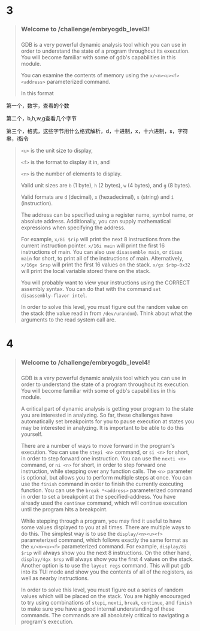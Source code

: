 # 3

> ###
> ### Welcome to /challenge/embryogdb_level3!
> ###
>
> GDB is a very powerful dynamic analysis tool which you can use in order to understand the state of a program throughout
> its execution. You will become familiar with some of gdb's capabilities in this module.
>
> You can examine the contents of memory using the `x/<n><u><f> <address>` parameterized command. 
>
> In this format

第一个，数字，查看的个数

第二个，b,h,w,g查看几个字节

第三个，格式，这些字节用什么格式解析，d，十进制，x，十六进制，s，字符串，i指令

> `<u>` is the unit size to display, 
>
> `<f>` is the format to display it in, and 
>
> `<n>` is the number of elements to display. 
>
> Valid unit sizes are `b` (1 byte), `h` (2 bytes), `w` (4 bytes), and `g` (8 bytes). 
>
> Valid formats are `d` (decimal), `x` (hexadecimal), `s` (string) and `i` (instruction).
>
> The address can be specified using a register name, symbol name, or
> absolute address. Additionally, you can supply mathematical expressions when specifying the address.
>
> For example, `x/8i $rip` will print the next 8 instructions from the current instruction pointer. `x/16i main` will
> print the first 16 instructions of main. You can also use `disassemble main`, or `disas main` for short, to print all of
> the instructions of main. Alternatively, `x/16gx $rsp` will print the first 16 values on the stack. `x/gx $rbp-0x32`
> will print the local variable stored there on the stack.
>
> You will probably want to view your instructions using the CORRECT assembly syntax. You can do that with the command
> `set disassembly-flavor intel`.
>
> In order to solve this level, you must figure out the random value on the stack (the value read in from `/dev/urandom`).
> Think about what the arguments to the read system call are.



# 4

> ###
> ### Welcome to /challenge/embryogdb_level4!
> ###
>
> GDB is a very powerful dynamic analysis tool which you can use in order to understand the state of a program throughout
> its execution. You will become familiar with some of gdb's capabilities in this module.
>
> A critical part of dynamic analysis is getting your program to the state you are interested in analyzing. So far, these
> challenges have automatically set breakpoints for you to pause execution at states you may be interested in analyzing.
> It is important to be able to do this yourself.
>
> There are a number of ways to move forward in the program's execution. You can use the `stepi <n>` command, or `si <n>`
> for short, in order to step forward one instruction. You can use the `nexti <n>` command, or `ni <n>` for short, in
> order to step forward one instruction, while stepping over any function calls. The `<n>` parameter is optional, but
> allows you to perform multiple steps at once. You can use the `finish` command in order to finish the currently
> executing function. You can use the `break *<address>` parameterized command in order to set a breakpoint at the
> specified-address. You have already used the `continue` command, which will continue execution until the program hits a
> breakpoint.
>
> While stepping through a program, you may find it useful to have some values displayed to you at all times. There are
> multiple ways to do this. The simplest way is to use the `display/<n><u><f>` parameterized command, which follows
> exactly the same format as the `x/<n><u><f>` parameterized command. For example, `display/8i $rip` will always show you
> the next 8 instructions. On the other hand, `display/4gx $rsp` will always show you the first 4 values on the stack.
> Another option is to use the `layout regs` command. This will put gdb into its TUI mode and show you the contents of all
> of the registers, as well as nearby instructions.
>
> In order to solve this level, you must figure out a series of random values which will be placed on the stack. You are
> highly encouraged to try using combinations of `stepi`, `nexti`, `break`, `continue`, and `finish` to make sure you have
> a good internal understanding of these commands. The commands are all absolutely critical to navigating a program's
> execution.

